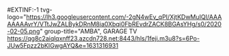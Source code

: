 #EXTINF:-1 tvg-logo="https://lh3.googleusercontent.com/-2gN4wEv_qPI/XjtKDwMuIQI/AAAAAAAAvrY/VTtJwZALBykDRnM8ia0Xbqi0FbREvdrZACK8BGAsYHg/s0/2020-02-05.png" group-title="AMBA", GARAGE TV https://qg8c2aiqlqxnff23.azcdn728.net:8443/hls/1feji.m3u8?s=6Po-JUw5Fpzz2bKIGwgAYQ&e=1631316931
